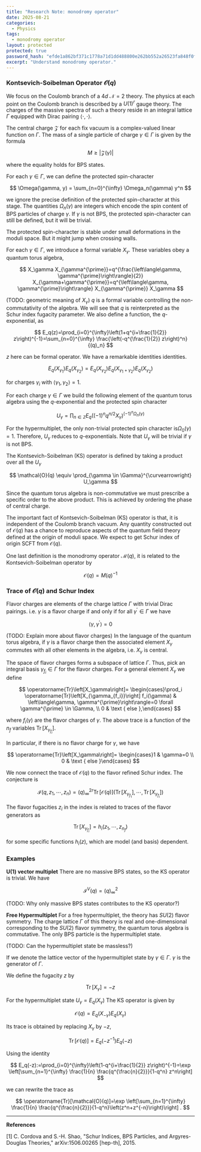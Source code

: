 ```yaml
---
title: "Research Note: monodromy operator"
date: 2025-08-21
categories:
  - Physics
tags:
  - monodromy operator
layout: protected
protected: true
password_hash: "efde1a862bf371c1778a71d1dd488800e262bb552a26523fa848f0f3b5dc1cdf"
excerpt: "Understand monodromy operator."
---
```



### Kontsevich-Soibelman Operator $\mathcal{O}(q)$

We focus on the Coulomb branch of a $4d$ $\mathcal{N}=2$ theory.
The physics at each point on the Coulomb branch is described by 
a $U(1)^r$ gauge theory.
The charges of the massive spectra of such a theory reside in an
integral lattice $\Gamma$ equipped with Dirac pairing $\langle\cdot, \cdot\rangle$.

The central charge $\mathcal{Z}$ for each fix vacuum is a complex-valued
linear function on $\Gamma$. The mass of a single particle of charge
$\gamma \in \Gamma$ is given by the formula

$$
M \geq|\mathcal{Z}(\gamma)|
$$

where the equality holds for BPS states.

For each $\gamma \in \Gamma$, we can define the protected spin-character

$$
\Omega(\gamma, y) = \sum_{n=0}^{\infty} \Omega_n(\gamma) y^n
$$

we ignore the precise definition of the protected spin-character 
at this stage. The quantities $\Omega_n(\gamma)$ are integers which 
encode the spin content of BPS particles of charge $\gamma$.
If $\gamma$ is not BPS, the protected spin-character can still be defined, but it will be trivial.

The protected spin-character is stable under small deformations in the moduli space.
But it might jump when crossing walls.

For each $\gamma \in \Gamma$, we introduce a formal variable $X_\gamma$. These variables obey a quantum torus algebra,

$$
X_\gamma X_{\gamma^{\prime}}=q^{\frac{\left\langle\gamma, \gamma^{\prime}\right\rangle}{2}} X_{\gamma+\gamma^{\prime}}=q^{\left\langle\gamma, \gamma^{\prime}\right\rangle} X_{\gamma^{\prime}} X_\gamma
$$

(TODO: geometric meaning of $X_\gamma$)
$q$ is a formal variable controlling the non-commutativity of the algebra.
We will see that $q$ is reinterpreted as the Schur index fugacity parameter. We also define a function, the $q$-exponential, as

$$
E_q(z)=\prod_{i=0}^{\infty}\left(1+q^{i+\frac{1}{2}} z\right)^{-1}=\sum_{n=0}^{\infty} \frac{\left(-q^{\frac{1}{2}} z\right)^n}{(q)_n}
$$

$z$ here can be formal operator. We have a remarkable identities
identities. 

$$
E_q\left(X_{\gamma_1}\right) E_q\left(X_{\gamma_2}\right)=E_q\left(X_{\gamma_2}\right) E_q\left(X_{\gamma_1+\gamma_2}\right) E_q\left(X_{\gamma_2}\right)
$$

for charges $\gamma_i$ with $\left\langle\gamma_1, \gamma_2\right\rangle=1$.

For each charge $\gamma \in \Gamma$ we build the following element of the quantum torus algebra using the $q$-exponential and the protected spin character 

$$
U_\gamma=\prod_{n \in \mathbb{Z}} E_q\left((-1)^n q^{n / 2} X_\gamma\right)^{(-1)^n \Omega_n(\gamma)}
$$

For the hypermultiplet, the only non-trivial protected spin character is$\Omega_0(\gamma) = 1$. Therefore, $U_\gamma$ reduces to $q$-exponentials.
Note that $U_\gamma$ will be trivial if $\gamma$ is not BPS.

The Kontsevich-Soibelman (KS) operator is defined by taking a product over all the $U_\gamma$

$$
\mathcal{O}(q) \equiv \prod_{\gamma \in \Gamma}^{\curvearrowright} U_\gamma
$$

Since the quantum torus algebra is non-commutative we must prescribe a specific order to the above product. This is achieved by ordering the phase of central charge. 

The important fact of Kontsevich-Soibelman (KS) operator is that, it is 
independent of the Coulomb branch vacuum.  Any quantity constructed out of $\mathcal{O}(q)$ has a chance to reproduce aspects of the quantum field theory defined at the origin of moduli space. We expect to get Schur index of origin SCFT from $\mathcal{O}(q)$.

One last definition is the monodromy operator $\mathcal{M}(q)$, it is related to the Kontsevich-Soibelman operator by

$$
\mathcal{O}(q)=M(q)^{-1}
$$

### Trace of $\mathcal{O}(q)$ and Schur Index

Flavor charges are elements of the charge lattice $\Gamma$ with trivial Dirac pairings. i.e. $\gamma$ is a flavor charge if and only if for all $\gamma^{\prime} \in \Gamma$ we have

$$
\left\langle\gamma, \gamma^{\prime}\right\rangle=0
$$

(TODO: Explain more about flavor charges)
In the language of the quantum torus algebra, if $\gamma$ is a flavor charge then the associated element $X_\gamma$ commutes with all other elements in the algebra, i.e. 
$X_\gamma$ is central.

The space of flavor charges forms a subspace of lattice $\Gamma$. 
Thus, pick an integral basis $\gamma_{f_i} \in \Gamma$ for the flavor charges. For a general element $X_\gamma$ we define

$$
\operatorname{Tr}\left[X_\gamma\right]= \begin{cases}\prod_i \operatorname{Tr}\left[X_{\gamma_{f_i}}\right] f_i(\gamma) & \left\langle\gamma, \gamma^{\prime}\right\rangle=0 \forall \gamma^{\prime} \in \Gamma, \\ 0 & \text { else },\end{cases}
$$

where $f_i(\gamma)$ are the flavor charges of $\gamma$. The above trace is a
function of the $n_f$ variables $\operatorname{Tr}\left[X_{\gamma_{f_i}}\right]$.

In particular, if there is no flavor charge for $\gamma$, we have

$$
\operatorname{Tr}\left[X_\gamma\right]= \begin{cases}1 & \gamma=0 \\ 0 & \text { else }\end{cases}
$$

We now connect the trace of $\mathcal{O}(q)$ to the flavor refined Schur index. 
The conjecture is

$$
\mathcal{I}\left(q, z_1, \cdots, z_n\right)=(q)_{\infty}^{2 r} \operatorname{Tr}[\mathcal{O}(q)]\left(\operatorname{Tr}\left[X_{\gamma_{f_1}}\right], \cdots, \operatorname{Tr}\left[X_{\gamma_{f_i}}\right]\right)
$$

The flavor fugacities $z_i$ in the index is related to traces of the flavor generators as

$$
\operatorname{Tr}\left[X_{\gamma_{f_i}}\right]=h_i\left(z_1, \cdots, z_{n_f}\right)
$$

for some specific functions $h_i(z)$, which are model (and basis) dependent.

### Examples

**U(1) vector multiplet** 
There are no massive BPS states, so the KS operator is trivial. We have

$$
\mathcal{I}^V(q)=(q)_{\infty}^2
$$

(TODO: Why only massive BPS states contributes to the KS operator?)

**Free Hypermultiplet**
For a free hypermultiplet, the theory has $SU(2)$ flavor symmetry.
The charge lattice $\Gamma$ of this theory is real and one-dimensional
corresponding to the $SU(2)$ flavor symmetry, the quantum torus 
algebra is commutative. The only BPS particle is the 
hypermultiplet state. 

(TODO: Can the hypermultiplet state be massless?)

If we denote the lattice vector of the hypermultiplet state by
$\gamma\in \Gamma$. $\gamma$ is the generator of $\Gamma$.

We define the fugacity $z$ by 

$$
\operatorname{Tr}\left[X_\gamma\right]=-z
$$

For the hypermultiplet state $U_\gamma = E_q(X_\gamma)$ 
The KS operator is given by

$$
\mathcal{O}(q)=E_q\left(X_{-\gamma}\right) E_q\left(X_\gamma\right)
$$


Its trace is obtained by replacing $X_\gamma$ by $-z$,

$$
\operatorname{Tr}[\mathcal{O}(q)]=E_q\left(-z^{-1}\right) E_q(-z)
$$

Using the identity

$$
E_q(-z):=\prod_{i=0}^{\infty}\left(1-q^{i+\frac{1}{2}} z\right)^{-1}=\exp \left[\sum_{n=1}^{\infty} \frac{1}{n} \frac{q^{\frac{n}{2}}}{1-q^n} z^n\right]
$$

we can rewrite the trace as

$$
\operatorname{Tr}[\mathcal{O}(q)]=\exp \left[\sum_{n=1}^{\infty} \frac{1}{n} \frac{q^{\frac{n}{2}}}{1-q^n}\left(z^n+z^{-n}\right)\right] .
$$

---

**References**

[1] C. Cordova and S.-H. Shao, "Schur Indices, BPS Particles, and Argyres-Douglas Theories," arXiv:1506.00265 [hep-th], 2015.

